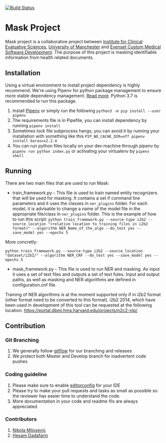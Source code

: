 [![Build Status](https://travis-ci.com/icescentral/mask.svg?token=JiqKgisBJvSwPnKWKxhV&branch=develop)](https://travis-ci.com/icescentral/mask)

# Mask Project

Mask project is a collaborative project between [Institute for Clinical Evaluative Sciences](https://www.ices.on.ca/), [University of
Manchester](https://www.manchester.ac.uk/) and [Evenset Custom Medical Software Development](https://evenset.com). The purpose of this project is masking identifiable information from health related documents.

## Installation

Using a virtual environment to install project dependency is highly recommend. We're using Pipenv for python package management to ensure more stable dependency management.
[Read more](https://realpython.com/pipenv-guide/). Python 3.7 is recommended to run this package.

1. Install [Pipenv](https://docs.pipenv.org/en/latest/install/)
or simply run the following `python3 -m pip install --user pipenv`
2. The requirements file is in Pipefile, you can install dependency by running `pipenv install`
3. Sometimes lock file subprocess hangs, you can avoid it by running your installation with something like this `PIP_NO_CACHE_DIR=off pipenv install keras==2.2.4`
4. You can run python files locally on your dev machine through pipenv by `pipenv run python index.py` or activating your virtualenv by `pipenv shell`

## Running

There are two main files that are used to run Mask:
- train_framework.py - This file is used to train named entity recognizers that will be used for masking. It contains a set if command line parameters and it uses the classes in `ner_plugins` folder. For each model, it is advisable to change a name of the model file in the appropriate file/class in `ner_plugins` folder. This is the example of how to run this script:
`python train_framework.py --source-type i2b2 --source_location "<relative location to training files in i2b2 format>" --algorithm NER_Name_of_the_algo --do_test yes --save_model yes --epochs 5`

More concretly:

`python train_framework.py --source-type i2b2 --source_location "dataset/i2b2/" --algorithm NER_CRF --do_test yes --save_model yes --epochs 5`

- mask_framework.py - This file is used to run NER and masking. As input it uses a set of text files and outputs a set of text fules. Input and output paths, as well as masking and NER algorithms are defined in configuration.cnf file. 

Training of NER algorithms is at the moment supported only if in i2b2 format (other format need to be converted to this format). i2b2 2014, which have been used in development of this tool can be requested at the following location: https://portal.dbmi.hms.harvard.edu/projects/n2c2-nlp/

## Contribution

### Git Branching

1. We generally follow [gitflow](https://datasift.github.io/gitflow/IntroducingGitFlow.html) for our branching and releases
2. We protect both Master and Develop branch for inadvertent code pushes

### Coding guideline

1. Please make sure to enable [editorconfig](https://editorconfig.org/) for your IDE
2. Please try to make your pull requests and tasks as small as possible so the reviewer has easier time to understand the code.
3. More documentation in your code and readme fils are always appreciated.

### Contributors
1. [Nikola Milosevic](http://inspiratron.org/)
2. [Hesam Dadafarin](https://evenset.com/blog/author/admin/)
